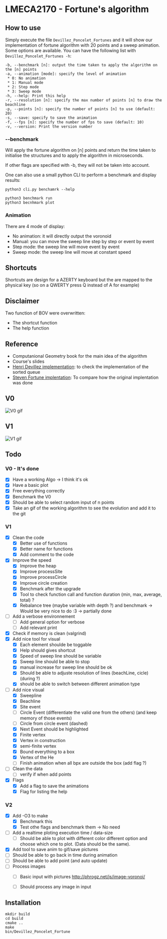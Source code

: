 # LMECA2170 - Fortune's algorithm

## How to use

Simply execute the file `Devillez_Poncelet_Fortunes` and it will show our implementation of fortune algorithm with 20 points and a sweep animation. Some options are available. You can have the following list with `Devillez_Poncelet_Fortunes -h`:

```
-b, --benchmark [n]: output the time taken to apply the algorithm on the [n] points
-a, --animation [mode]: specify the level of animation
 * 0: No animation
 * 1: Manual mode
 * 2: Step mode
 * 3: Sweep mode
-h, --help: Print this help
-r, --resolution [n]: specify the max number of points [n] to draw the beachline
-p, --points [n]: specify the number of points [n] to use (default: 20)
-s, --save: specify to save the animation
-f, --fps [n]: specify the number of fps to save (default: 10)
-v, --version: Print the version number
```

### --benchmark
Will apply the fortune algorithm on [n] points and return the time taken to initialise the structures and to apply the algorithm in microseconds.

If other flags are specified with -b, they will not be taken into account.

One can also use a small python CLI to perform a benchmark and display results:
```
python3 cli.py benchamrk --help

python3 benchmark run
python3 becnhmark plot
```

### Animation
There are 4 mode of display:
- No animation: it will directly output the voronoid
- Manual: you can move the sweep line step by step or event by event
- Step mode: the sweep line will move event by event
- Sweep mode: the sweep line will move at constant speed

## Shortcuts
Shortcuts are design for a AZERTY keyboard but the are mapped to the physical key (so on a QWERTY press Q instead of A for example)


## Disclaimer
Two function of BOV were overwritten:
- The shortcut function
- The help function

## Reference
- Computanional Geometry book for the main idea of the algorithm
- Course's slides
- [Henri Devillez implementation](https://github.com/hdevillez/VoronoiVisualization): to check the implementation of the sorted queue
- [Steven Fortune implentation](https://9p.io/who/sjf/voronoi.tar): To compare how the original implentation was done


## V0

![V0 gif](Vid/V0.gif)

## V1

![V1 gif](Vid/V1.gif)


## Todo
### V0 - It's done
* [x] Have a working Algo -> I think it's ok
* [x] Have a basic plot
* [x] Free everything correctly
* [x] Benchmark the V0
* [x] Should be able to select random input of n points
* [x] Take an gif of the working algorithm to see the evolution and add it to the git

### V1
* [x] Clean the code
  * [x] Better use of functions
  * [x] Better name for functions
  * [x] Add comment to the code
* [x] Improve the speed
  * [x] Improve the heap
  * [x] Improve processSite
  * [x] Improve processCircle
  * [x] Improve circle creation
  * [x] Benchmark after the upgrade
  * [x] Tool to check function call and function duration (min, max, average, total) ?
  * [x] Rebalance tree (maybe variable with depth ?) and benchmark -> Would be very nice to do :3 -> partially done
* [ ] Add a verbose environnement
  * [ ] Add general option for verbose
  * [ ] Add relevant print
* [x] Check if memory is clean (valgrind)
* [x] Add nice tool for visual
  * [x] Each element shoulde be toggable
  * [x] Help should gives shortcut
  * [x] Speed of sweep line should be variable
  * [x] Sweep line should be able to stop
  * [x] manual increase for sweep line should be ok
  * [x] Should be able to adjuste resolution of lines (beachLine, cicle) (during ?)
  * [x] should be able to switch between different animation type
* [ ] Add nice visual
  * [x] Sweepline
  * [x] Beachline
  * [x] Site event
  * [ ] Circle Event (differentiate the valid one from the others) (and keep memory of those events)
  * [ ] Circle from circle event (dashed)
  * [x] Next Event should be highlighted
  * [x] Finite vertex
  * [x] Vertex in construction
  * [x] semi-finite vertex
  * [x] Bound everything to a box
  * [x] Vertex of the He
  * [ ] Finish animation when all bpx are outside the box (add flag ?)
* [ ] Clean the data
  * [ ] verify if when add points
* [x] Flags
  * [x] Add a flag to save the animations
  * [x] Flag for listing the help

### V2
* [x] Add -O3 to make
  * [x] Benchmark this
  * [x] Test othe flags and benchmark them -> No need
* [ ] Add a realtime ploting execution time / data-size
  * [ ] Should be able to plot with different color different option and choose which one to plot. (Data should be the same).
* [x] Add tool to save anim to gif/save pictures
* [ ] Should be able to go back in time during animation
* [ ] Should be able to add point (and auto update)
* [ ] Process images
  * [ ] Basic input with pictures http://phrogz.net/js/image-voronoi/
  * [ ] Should process any image in input


## Installation
```
mkdir build
cd build
cmake ..
make
bin/Devillez_Poncelet_Fortune
```
